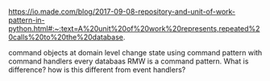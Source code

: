 https://io.made.com/blog/2017-09-08-repository-and-unit-of-work-pattern-in-python.html#:~:text=A%20unit%20of%20work%20represents,repeated%20calls%20to%20the%20database.


command objects at domain level
change state using command pattern with command handlers
every databaas RMW is a command pattern. What is difference? 
how is this different from event handlers? 

